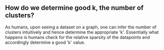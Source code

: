 ## How do we determine good k, the number of clusters?

As humans, upon seeing a dataset on a graph, one can infer the number of clusters intuitively and hence determine the appropriate 'k'. Essentially what happens is humans check for the relative sparsity of the datapoints and accordingly determine a good 'k' value.

